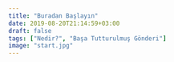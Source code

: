 ```yaml
---
title: "Buradan Başlayın"
date: 2019-08-20T21:14:59+03:00
draft: false
tags: ["Nedir?", "Başa Tutturulmuş Gönderi"]
image: "start.jpg"
---
```



